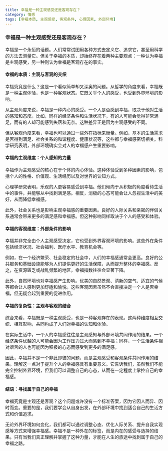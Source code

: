 ```yaml
---
title: 幸福是一种主观感受还是客观存在？
category: 情感
tags: [幸福本质, 主观感受, 客观条件, 心理因素, 外部环境]
---
```

### 幸福是一种主观感受还是客观存在？

幸福是一个永恒的话题。人们常常试图用各种方式去定义它、追求它，甚至用科学的方法去测量它。但关于幸福的本质，却始终存在着两种主要观点：一种认为幸福是主观感受，另一种则认为幸福是客观存在的事实。

#### 幸福的本质：主观与客观的交织

幸福究竟是什么？这是一个看似简单却又深奥的问题。从哲学的角度来看，幸福既是一种主观体验，也是一种客观状态。它既关乎个人的感受，也受到外界环境的影响。

从主观角度来说，幸福是一种内心的感受。一个人是否感到幸福，取决于他对生活的感知和态度。比如，同样的经济条件和生活状况下，有的人可能会觉得非常满足，而有的人却可能感到失落和无奈。这种差异正是因为主观感受的不同。

但从客观角度来看，幸福也可以通过一些外在指标来衡量。例如，基本的生活需求是否得到满足、社会关系的和谐程度、健康状况等，这些都与幸福感密切相关。科学研究表明，外部环境确实会对人的幸福感产生重要影响。

#### 幸福的主观维度：个人感知的力量

幸福作为主观感受的核心在于个体的内心体验。这种体验受到多种因素的影响，包括个人的性格、价值观、生活经历以及对世界的认知方式。

心理学研究表明，乐观的人更容易感受到幸福。他们倾向于从积极的角度看待生活中的事件，并能够从中找到满足感。相反，消极的心态可能会让人忽视生活中的美好，从而降低幸福感。

此外，社会关系也是影响主观幸福感的重要因素。良好的人际关系和亲密的伴侣关系通常会带来更多的满足感和幸福感。但这种影响同样取决于个人的感受和体验。

#### 幸福的客观维度：外部条件的影响

幸福并非完全由个人主观感受决定，它也受到外界客观环境的影响。这些外在条件包括经济状况、社会福利、医疗水平、教育机会等。

例如，在一个经济繁荣、社会稳定的社会中，人们的幸福感通常会更高。良好的公共服务和基础设施能够为人们提供更好的生活保障，从而提升整体的幸福感。反之，在资源匮乏或战乱频繁的地区，幸福指数往往会显著下降。

此外，自然环境也对幸福感产生影响。优美的自然景观、清新的空气、适宜的气候等都会让人感到更加舒适和愉悦。这些客观因素虽然不会直接决定一个人是否幸福，但无疑会起到重要的促进作用。

#### 幸福的复杂性：主观与客观的结合

综合来看，幸福既是一种主观感受，也是一种客观存在的表现。这两种维度相互交织、相互影响，共同构成了人们对幸福的认知和体验。

在实际生活中，一个人的幸福感往往是主观感知与外部环境共同作用的结果。一个经济条件优越的人可能会因为工作压力过大而感到不幸福；同样，一个生活条件相对艰苦的人也可能因为积极的心态而感受到更多的满足感。

因此，幸福并不是一个非此即彼的问题，而是主观感受和客观条件共同作用的结果。理解这一点对于提升个人的幸福感具有重要意义。它告诉我们，虽然我们不能完全控制外界环境，但我们可以调整自己的心态，从而在一定程度上掌控自己的幸福感。

#### 结语：寻找属于自己的幸福

幸福究竟是主观还是客观？这个问题或许没有一个标准答案，因为它因人而异、因时而变。重要的是，我们要学会从自身出发，在外部环境中找到适合自己的生活方式和价值追求。

无论外界环境如何变化，我们都可以通过调整心态、优化人际关系、提升自我实现感等方式来增强幸福感。幸福不是一种外在的标签，而是内在的感受与选择的结果。只有当我们真正理解并掌握了这种力量，才能在人生的旅途中找到属于自己的幸福之路。
